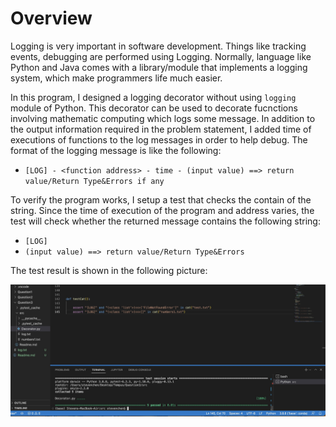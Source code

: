 Overview
==============

Logging is very important in software development. Things like tracking events, debugging are performed using Logging. Normally, language like Python and Java comes with a library/module that implements a logging system, which make programmers life much easier. 

In this program, I designed a logging decorator without using ```logging``` module of Python. This decorator can be used to decorate fucnctions involving mathematic computing which logs some message. In addition to the output information required in the problem statement, I added time of executions of functions to the log messages in order to help debug. The format of the logging message is like the following:

-  ```[LOG] - <function address> - time - (input value) ==> return value/Return Type&Errors if any```

To verify the program works, I setup a test that checks the contain of the string. Since the time of execution of the program and address varies, the test will check whether the returned message contains the following string:
- ```[LOG]```
- ```(input value) ==> return value/Return Type&Errors ```


The test result is shown in the following picture:

![a](1.jpeg)
